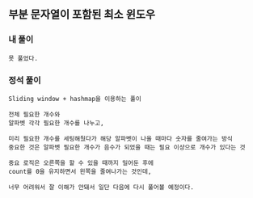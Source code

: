 ## 부분 문자열이 포함된 최소 윈도우

### 내 풀이

    못 풀었다.

### 정석 풀이

    Sliding window + hashmap을 이용하는 풀이
    
    전체 필요한 개수와
    알파벳 각각 필요한 개수를 나누고,
    
    미리 필요한 개수를 세팅해뒀다가 해당 알파벳이 나올 때마다 숫자를 줄여가는 방식
    중요한 것은 알파벳 필요한 개수가 음수가 되었을 때는 필요 이상으로 개수가 있다는 것

    중요 로직은 오른쪽을 할 수 있을 때까지 밀어둔 후에
    count를 0을 유지하면서 왼쪽을 줄여나가는 것인데,

    너무 어려워서 잘 이해가 안돼서 일단 다음에 다시 풀어볼 예정이다.